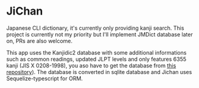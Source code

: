 # JiChan

Japanese CLI dictionary, it's currently only providing kanji search. This project is currently not my priority but I'll implement JMDict database later on, PRs are also welcome.

This app uses the Kanjidic2 database with some additional informations such as common readings, updated JLPT levels and only features 6355 kanji (JIS X 0208-1998), you aso have to get the database from [this repository](https://github.com/luckasRanarison/jichan-db)). The database is converted in sqlite database and Jichan uses Sequelize-typescript for ORM.
